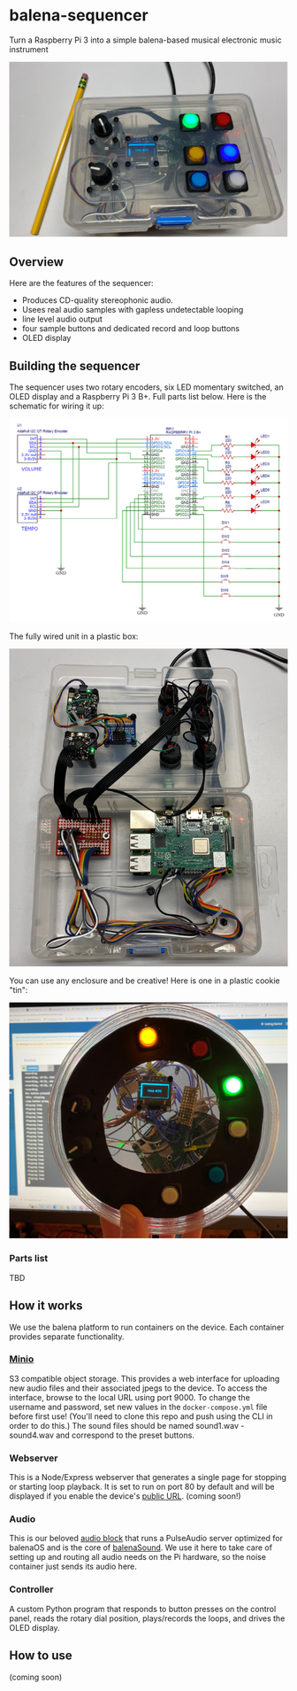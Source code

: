 # balena-sequencer
Turn a Raspberry Pi 3 into a simple balena-based musical electronic music instrument

![sequencer](https://raw.githubusercontent.com/teotsiv/balena-sequencer/main/photos/box-version.png)

## Overview
Here are the features of the sequencer:
- Produces CD-quality stereophonic audio.
- Usees real audio samples with gapless undetectable looping
- line level audio output
- four sample buttons and dedicated record and loop buttons
- OLED display

## Building the sequencer

The sequencer uses two rotary encoders, six LED momentary switched, an OLED display and a Raspberry Pi 3 B+. Full parts list below. Here is the schematic for wiring it up:

![schematic](https://raw.githubusercontent.com/teotsiv/balena-sequencer/main/photos/schematic.png)

The fully wired unit in a plastic box:

![schematic](https://raw.githubusercontent.com/teotsiv/balena-sequencer/main/photos/insides.png)

You can use any enclosure and be creative! Here is one in a plastic cookie "tin":

![schematic](https://raw.githubusercontent.com/teotsiv/balena-sequencer/main/photos/cookie-version.png)


### Parts list

TBD

## How it works

We use the balena platform to run containers on the device. Each container provides separate functionality.

### [Minio](https://min.io/)
S3 compatible object storage. This provides a web interface for uploading new audio files and their associated jpegs to the device. To access the interface, browse to the local URL using port 9000. To change the username and password, set new values in the `docker-compose.yml` file before first use! (You'll need to clone this repo and push using the CLI in order to do this.) The sound files should be named sound1.wav - sound4.wav and correspond to the preset buttons.

### Webserver
This is a Node/Express webserver that generates a single page for stopping or starting loop playback. It is set to run on port 80 by default and will be displayed if you enable the device's [public URL](https://www.balena.io/docs/learn/develop/runtime/#public-device-urls). (coming soon!)

### Audio
This is our beloved [audio block](https://github.com/balenablocks/audio) that runs a PulseAudio server optimized for balenaOS and is the core of [balenaSound](https://sound.balenalabs.io/). We use it here to take care of setting up and routing all audio needs on the Pi hardware, so the noise container just sends its audio here.

### Controller
A custom Python program that responds to button presses on the control panel, reads the rotary dial position, plays/records the loops, and drives the OLED display.

## How to use
(coming soon)
